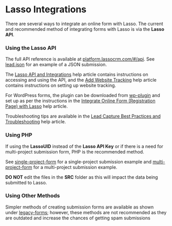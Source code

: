 <h1>Lasso Integrations</h1>

<p>There are several ways to integrate an online form with Lasso. The current and recommended method of integrating forms with Lasso is via the <b>Lasso API</b>.</p>

<h3><a name="using-api">Using the Lasso API</a></h3>

<p>The full API reference is available at <a href="https://platform.lassocrm.com/#/api" target="_blank">platform.lassocrm.com/#/api</a>. See <a href="https://github.com/eci-lasso/single-project-form/blob/master/lead.json">lead.json</a> for an example of a JSON submission.</p>

<p>The <a href="https://customerportal.ecisolutions.com/s/article/Lasso-Integrations-Lasso-API-and-Integrations" target="_blank">Lasso API and Integrations</a> help article contains instructions on accessing and using the API, and the <a href="https://customerportal.ecisolutions.com/s/article/Lasso-Project-Admin-Center-Manage-Website-Tracking-Website-Analytics" target="_blank">Add Website Tracking</a> help article contains instructions on setting up website tracking.</p>

<p>For WordPress forms, the plugin can be downloaded from <a href="https://github.com/eci-lasso/wp-plugin" target="_blank">wp-plugin</a> and set up as per the instructions in the <a href="https://customerportal.ecisolutions.com/s/article/Lasso-Integrations-Integrate-Online-Form-Registration-Page-with-Lasso" target="_blank">Integrate Online Form (Registration Page) with Lasso</a> help article.</p>

<p>Troubleshooting tips are available in the <a href="https://customerportal.ecisolutions.com/s/article/Lasso-Integrations-Lead-Capture-Best-Practices-and-Troubleshooting" target="_blank">Lead Capture Best Practices and Troubleshooting</a> help article.</p>

<h3><a name="using-php">Using PHP</a></h3>

<p>If using the <b>LassoUID</b> instead of the <b>Lasso API Key</b> or if there is a need for multi-project submission form, PHP is the recommended method.</p>

<p>See <a href="https://github.com/eci-lasso/single-project-form" target="_blank">single-project-form</a> for a single-project submission example and <a href="https://github.com/eci-lasso/multi-project-form">multi-project-form</a> for a multi-project submission example.</p>

<p><b>DO NOT</b> edit the files in the <b>SRC</b> folder as this will impact the data being submitted to Lasso.</p>

<h3><a name="other-methods">Using Other Methods</a></h3>

<p>Simpler methods of creating submission forms are available as shown under <a href="https://github.com/eci-lasso/legacy-forms" target="_blank">legacy-forms</a>; however, these methods are not recommended as they are outdated and increase the chances of getting spam submissions</p>
